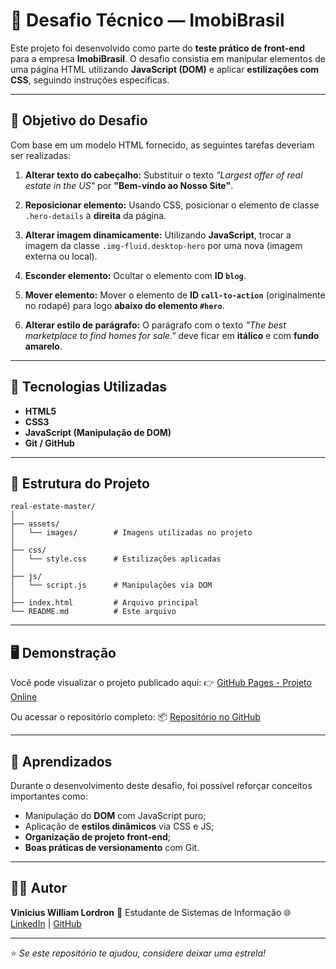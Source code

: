 # 🏡 Desafio Técnico — ImobiBrasil

Este projeto foi desenvolvido como parte do **teste prático de front-end** para a empresa **ImobiBrasil**.
O desafio consistia em manipular elementos de uma página HTML utilizando **JavaScript (DOM)** e aplicar **estilizações com CSS**, seguindo instruções específicas.

---

## 🚀 Objetivo do Desafio

Com base em um modelo HTML fornecido, as seguintes tarefas deveriam ser realizadas:

1. **Alterar texto do cabeçalho:**
   Substituir o texto *"Largest offer of real estate in the US"* por
   **"Bem-vindo ao Nosso Site"**.

2. **Reposicionar elemento:**
   Usando CSS, posicionar o elemento de classe `.hero-details` à **direita** da página.

3. **Alterar imagem dinamicamente:**
   Utilizando **JavaScript**, trocar a imagem da classe `.img-fluid.desktop-hero` por uma nova (imagem externa ou local).

4. **Esconder elemento:**
   Ocultar o elemento com **ID `blog`**.

5. **Mover elemento:**
   Mover o elemento de **ID `call-to-action`** (originalmente no rodapé) para logo **abaixo do elemento `#hero`**.

6. **Alterar estilo de parágrafo:**
   O parágrafo com o texto *"The best marketplace to find homes for sale."* deve ficar em **itálico** e com **fundo amarelo**.

---

## 🧩 Tecnologias Utilizadas

* **HTML5**
* **CSS3**
* **JavaScript (Manipulação de DOM)**
* **Git / GitHub**

---

## 📁 Estrutura do Projeto

```
real-estate-master/
│
├── assets/
│   └── images/        # Imagens utilizadas no projeto
│
├── css/
│   └── style.css      # Estilizações aplicadas
│
├── js/
│   └── script.js      # Manipulações via DOM
│
├── index.html         # Arquivo principal
└── README.md          # Este arquivo
```

---

## 🖥️ Demonstração

Você pode visualizar o projeto publicado aqui:
👉 [GitHub Pages - Projeto Online]([https://viniciuslordron.github.io/Desafio-imobibrasil/])

Ou acessar o repositório completo:
📦 [Repositório no GitHub](https://github.com/viniciuslordron/desafio-imobibrasil)

---

## 🧠 Aprendizados

Durante o desenvolvimento deste desafio, foi possível reforçar conceitos importantes como:

* Manipulação do **DOM** com JavaScript puro;
* Aplicação de **estilos dinâmicos** via CSS e JS;
* **Organização de projeto front-end**;
* **Boas práticas de versionamento** com Git.

---

## 👨‍💻 Autor

**Vinicius William Lordron**
💼 Estudante de Sistemas de Informação
🌐 [LinkedIn](https://www.linkedin.com/in/vinicius-william-lordron-83a94529b/) | [GitHub](https://github.com/viniciuslordron)

---

⭐ *Se este repositório te ajudou, considere deixar uma estrela!*
